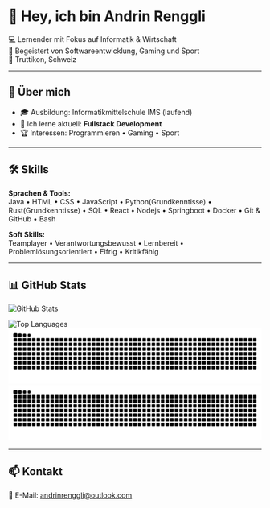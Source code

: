 # 👋 Hey, ich bin Andrin Renggli

💻 Lernender mit Fokus auf Informatik & Wirtschaft    
🚀 Begeistert von Softwareentwicklung, Gaming und Sport  
📍 Truttikon, Schweiz  

---

## 🚀 Über mich
- 🎓 Ausbildung: Informatikmittelschule IMS (laufend)  
- 🌱 Ich lerne aktuell: **Fullstack Development**  
- 🏆 Interessen: Programmieren • Gaming • Sport    

---

## 🛠 Skills

**Sprachen & Tools:**  
Java • HTML • CSS • JavaScript • Python(Grundkenntisse) • Rust(Grundkenntisse) • SQL • React • Nodejs • Springboot • Docker • Git & GitHub • Bash  

**Soft Skills:**  
Teamplayer • Verantwortungsbewusst • Lernbereit • Problemlösungsorientiert • Eifrig • Kritikfähig  

---


## 📊 GitHub Stats

![GitHub Stats](https://github-readme-stats.vercel.app/api?username=Stiwyy&show_icons=true&theme=tokyonight)  

![Top Languages](https://github-readme-stats.vercel.app/api/top-langs/?username=Stiwyy&layout=compact&theme=tokyonight)  
![GitHub Snake Light](https://raw.githubusercontent.com/Stiwyy/Stiwyy/output/github-contribution-grid-snake.svg#gh-light-mode-only)
![GitHub Snake Dark](https://raw.githubusercontent.com/Stiwyy/Stiwyy/output/github-contribution-grid-snake-dark.svg#gh-dark-mode-only)

---

## 📫 Kontakt

📧 E-Mail: andrinrenggli@outlook.com 

